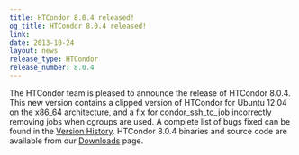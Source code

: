 ```yaml
---
title: HTCondor 8.0.4 released!
og_title: HTCondor 8.0.4 released!
link: 
date: 2013-10-24
layout: news
release_type: HTCondor
release_number: 8.0.4
---
```


The HTCondor team is pleased to announce the release of HTCondor 8.0.4. This new version contains a clipped version of HTCondor for Ubuntu 12.04 on the x86_64 architecture, and a fix for condor_ssh_to_job incorrectly removing jobs when cgroups are used. A complete list of bugs fixed can be found in the <a href="manual/v8.0.4/10_3Stable_Release.html">Version History</a>. HTCondor 8.0.4 binaries and source code are available from our <a href="downloads/">Downloads</a> page. 
